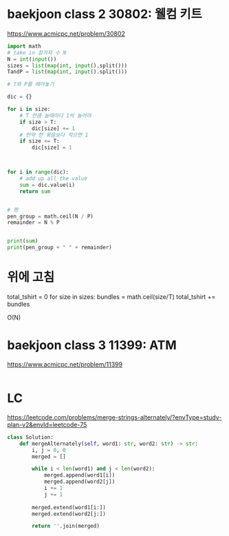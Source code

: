 # baekjoon class 2 30802: 웰컴 키트 

https://www.acmicpc.net/problem/30802

```python 
import math 
# take in 참가자 수 N 
N = int(input())
sizes = list(map(int, input().split()))
TandP = list(map(int, input().split()))

# T와 P를 떼어놓기 

dic = {}

for i in size: 
    # T 만큼 늘때마다 1씩 늘어야
    if size > T:
        dic[size] += 1 
    # 만약 한 묶음보다 적으면 1 
    if size <= T:
        dic[size] = 1 



for i in range(dic):
    # add up all the value
    sum = dic.value(i)
    return sum 


# 펜 
pen_group = math.ceil(N / P) 
remainder = N % P 


print(sum) 
print(pen_group + " " + remainder)  

```

# 위에 고침
total_tshirt = 0 
for size in sizes:
    bundles = math.ceil(size/T)
    total_tshirt += bundles 

O(N)



# baekjoon class 3 11399: ATM 

https://www.acmicpc.net/problem/11399


```python 


```

# LC 
https://leetcode.com/problems/merge-strings-alternately/?envType=study-plan-v2&envId=leetcode-75

```python 
class Solution:
    def mergeAlternately(self, word1: str, word2: str) -> str:
        i, j = 0, 0 
        merged = []

        while i < len(word1) and j < len(word2):
            merged.append(word1[i])
            merged.append(word2[j])
            i += 1 
            j += 1 
        
        merged.extend(word1[i:])
        merged.extend(word2[j:])

        return ''.join(merged)
```